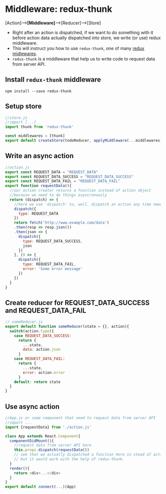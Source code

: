 # Middleware: redux-thunk

[Action]--><b>[Middleware]</b>-->[Reducer]-->[Store]

* Right after an action is dispatched, if we want to do something with it before action data actually dispatched into store, we write (or use) redux middleware.
* This will instruct you how to use `redux-thunk`, one of many [redux midlewares](http://redux.js.org/docs/introduction/Ecosystem.html#middleware).
* `redux-thunk` is a middleware that help us to write code to request data from server API.

## Install `redux-thunk` middleware
`npm install --save redux-thunk`

## Setup store
```javascript
//store.js
//import [...]
import thunk from 'redux-thunk'

const middlewares = [thunk]
export default createStore(todoReducer, applyMiddleware(...middlewares));

```
## Write an async action
```javascript
//action.js
export const REQUEST_DATA = "REQUEST_DATA"
export const REQUEST_DATA_SUCCESS = "REQUEST_DATA_SUCCESS"
export const REQUEST_DATA_FAIL = "REQUEST_DATA_FAIL"
export function requestData(){
  //our action creator returns a function instead of action object
  //because we need to do things asyncronously
  return (dispatch) => {
    //here we use 'dispatch' to, well, dispatch an action any time needed.
    dispatch({
      type: REQUEST_DATA
    })
    return fetch('http://www.example.com/data')
    .then(resp => resp.json())
    .then(json => {
      dispatch({
        type: REQUEST_DATA_SUCCESS,
        json
      })
    }, () => {
      dispatch({
        type: REQUEST_DATA_FAIL,
        error: 'Some error message'
      })
    })
  }
}
```

## Create reducer for REQUEST_DATA_SUCCESS and REQUEST_DATA_FAIL
```javascript
// someReducer.js
export default function someReducer(state = {}, action){
  switch(action.type){
    case REQUEST_DATA_SUCCESS:
      return {
      	...state,
        data: action.json
      }
    case REQUEST_DATA_FAIL:
      return {
        ...state,
        error: action.error
      }
    default: return state
  }
}
```

## Use async action
```javascript
//App.js or some component that need to request data from server API
//import ...
import {requestData} from './action.js'

class App extends React.Component{
  componentDidMount(){
    //request data from server API here
    this.props.dispatch(requestData())
    // see that we actually dispatched a function here in stead of action object
    // but it would work with the help of redux-thunk.
  }
  render(){
    return <div>...</div>
  }
}
export default connect(...)(App)
```